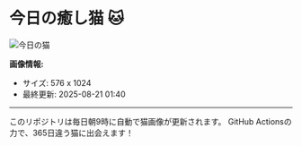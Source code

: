 # 今日の癒し猫 🐱

![今日の猫](https://cdn2.thecatapi.com/images/dis.jpg)

**画像情報:**
- サイズ: 576 x 1024
- 最終更新: 2025-08-21 01:40

---

このリポジトリは毎日朝9時に自動で猫画像が更新されます。
GitHub Actionsの力で、365日違う猫に出会えます！
